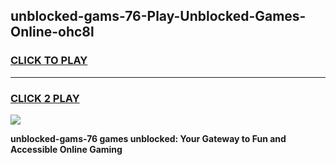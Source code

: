 
## unblocked-gams-76-Play-Unblocked-Games-Online-ohc8l
<h3>
<a href="https://premium76.site?title=unblocked-gams-76&ref=25A">CLICK TO PLAY</a></h3>
<hr>

<h3>
<a href="https://premium76.site?title=unblocked-gams-76&ref=25A">CLICK 2 PLAY</a>
  
</h3>

<a href="https://premium76.site?title=unblocked-gams-76&ref=25A"><img src="https://clearcache.store/games.png"></a>


**unblocked-gams-76 games unblocked: Your Gateway to Fun and Accessible Online Gaming**

